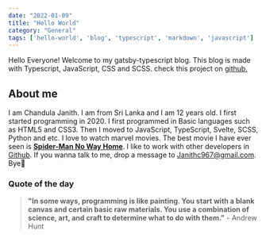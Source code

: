 ```yaml
---
date: "2022-01-09"
title: "Hello World"
category: "General"
tags: ['hello-world', 'blog', 'typescript', 'markdown', 'javascript']
---
```


Hello Everyone! Welcome to my gatsby-typescript blog. This blog is made with Typescript, 
JavaScript, CSS and SCSS. check this project on [github.](https://github.com/RedEdge967/Gatsby-Blog)

## About me
I am Chandula Janith. I am from Sri Lanka and I am 12 years old. I first started programming in 2020.
I first programmed in Basic languages such as HTML5 and CSS3. Then I moved to JavaScript, TypeScript, Svelte,
SCSS, Python and etc. I love to watch marvel movies. The best movie I have ever seen is [**Spider-Man No Way Home**](https://en.wikipedia.org/wiki/Spider-Man:_No_Way_Home).
I like to work with other developers in [Github](https://github.com). If you wanna talk to me, drop a message to [Janithc967@gmail.com](mailto:janithc967@gmail.com). Bye👋

### Quote of the day
> **"In some ways, programming is like painting. You start with a blank canvas and certain basic raw materials. You use a combination of science, art, and craft to determine what to do with them."**  - Andrew Hunt
